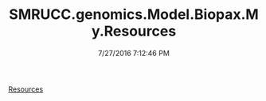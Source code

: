 ﻿---
title: SMRUCC.genomics.Model.Biopax.My.Resources
date: 7/27/2016 7:12:46 PM
---

[Resources](T-SMRUCC.genomics.Model.Biopax.My.Resources.Resources.html)

